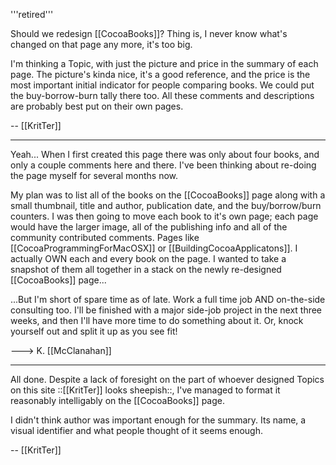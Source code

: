 '''retired'''

Should we redesign [[CocoaBooks]]? Thing is, I never know what's changed on that page any more, it's too big.

I'm thinking a Topic, with just the picture and price in the summary of each page. The picture's kinda nice, it's a good reference, and the price is the most important initial indicator for people comparing books. We could put the buy-borrow-burn tally there too. All these comments and descriptions are probably best put on their own pages.

-- [[KritTer]]

----

Yeah... When I first created this page there was only about four books, and only a couple comments here and there.  I've been thinking about re-doing the page myself for several months now.  

My plan was to list all of the books on the [[CocoaBooks]] page along with a small thumbnail, title and author, publication date, and the buy/borrow/burn counters.  I was then going to move each book to it's own page; each page would have the larger image, all of the publishing info and all of the community contributed comments.  Pages like [[CocoaProgrammingForMacOSX]] or [[BuildingCocoaApplicatons]].  I actually OWN each and every book on the page.  I wanted to take a snapshot of them all together in a stack on the newly re-designed [[CocoaBooks]] page...

...But I'm short of spare time as of late.  Work a full time job AND on-the-side consulting too.  I'll be finished with a major side-job project in the next three weeks, and then I'll have more time to do something about it.  Or, knock yourself out and split it up as you see fit!

---> K. [[McClanahan]]

----

All done. Despite a lack of foresight on the part of whoever designed Topics on this site ::[[KritTer]] looks sheepish::, I've managed to format it reasonably intelligably on the [[CocoaBooks]] page.

I didn't think author was important enough for the summary. Its name, a visual identifier and what people thought of it seems enough.

-- [[KritTer]]